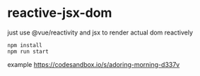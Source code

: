 # reactive-jsx-dom
just use @vue/reactivity and jsx to render actual dom reactively

``` 
npm install    
npm run start
```
example https://codesandbox.io/s/adoring-morning-d337v
